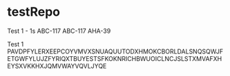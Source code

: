 # testRepo

Test 1 - 1s
ABC-117
ABC-117
AHA-39

Test 1
PAVDPFYLERXEEPCOYVMVXSNUAQUUTODXHMOKCBORLDALSNQSQWJFETGWFYLUJZFYRIQXTBUYESTSFKOKNRICHBWUOICLNCJSLSTXMVAFXHEYSXVKKHXJQMVWAYVQVLJYQE